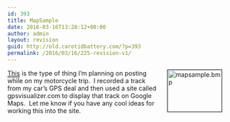 ```yaml
---
id: 393
title: MapSample
date: 2016-03-16T13:28:12+00:00
author: admin
layout: revision
guid: http://old.carotidbattery.com/?p=393
permalink: /2016/03/16/225-revision-v1/
---
```

<a style="BORDER-BOTTOM-STYLE: groove" href="http://old.carotidbattery.com/gpsmapex.htm"><img title="map" height="95" alt="mapsample.bmp" hspace="20" width="122" align="right" border="1" src="/images/carotidbattery_com/mapsample.jpg" />This</a> is the type of thing I&#8217;m planning on posting while on my motorcycle trip.  I recorded a track from my car&#8217;s GPS deal and then used a site called gpsvisualizer.com to display that track on Google Maps.  Let me know if you have any cool ideas for working this into the site.